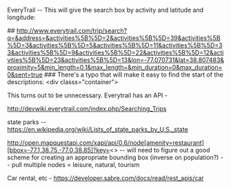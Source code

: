EveryTrail -- This will give the search box by activity and latitude and longitude:

\#\# http://www.everytrail.com/trip/search?q=&address=&activities%5B%5D=2&activities%5B%5D=39&activities%5B%5D=3&activities%5B%5D=5&activities%5B%5D=11&activities%5B%5D=33&activities%5B%5D=9&activities%5B%5D=22&activities%5B%5D=12&activities%5B%5D=23&activities%5B%5D=13&lon=-77.070731&lat=38.807483&proximity=5&min_length=0.1&max_length=&min_duration=0&max_duration=0&sent=true
\#\#\# There's a typo that will make it easy to find the start of the descriptions: &lt;div classs="container"&gt;

This turns out to be unnecessary. Everytrail has an API - 

http://devwiki.everytrail.com/index.php/Searching_Trips

state parks -- https://en.wikipedia.org/wiki/Lists_of_state_parks_by_U.S._state

http://open.mapquestapi.com/xapi/api/0.6/node[amenity=restaurant][bbox=-77.1,38.75,-77.0,38.85]?key=<<KEY>>
  -- will need to figure out a good scheme for creating an appropriate bounding box (inverse on population?)
  -- pull multiple nodes = leisure, natural, tourism
  
  Car rental, etc - https://developer.sabre.com/docs/read/rest_apis/car
  
